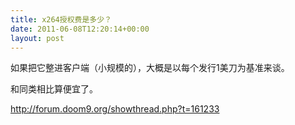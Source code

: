 ```yaml
---
title: x264授权费是多少？
date: 2011-06-08T12:20:14+00:00
layout: post
---
```

如果把它整进客户端（小规模的），大概是以每个发行1美刀为基准来谈。
  
和同类相比算便宜了。

http://forum.doom9.org/showthread.php?t=161233
